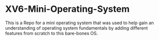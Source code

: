 # XV6-Mini-Operating-System
This is a Repo for a mini operating system that was used to help gain an understanding of operating system fundamentals by adding different features from scratch to this bare-bones OS.
